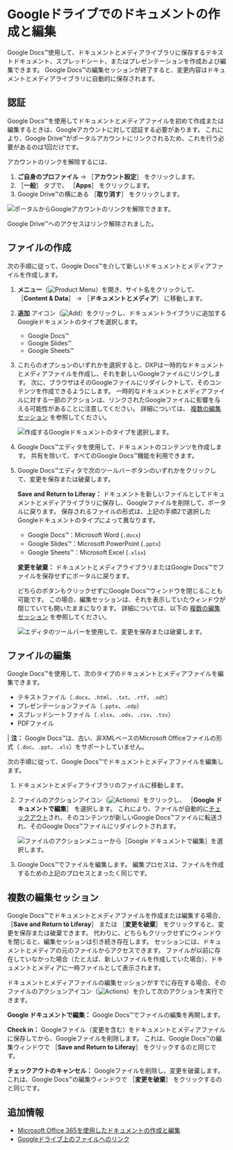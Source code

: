# Googleドライブでのドキュメントの作成と編集

Google Docs&trade;使用して、ドキュメントとメディアライブラリに保存するテキストドキュメント、スプレッドシート、またはプレゼンテーションを作成および編集できます。  Google Docs&trade;の編集セッションが終了すると、変更内容はドキュメントとメディアライブラリに自動的に保存されます。

<a name="認証" />

## 認証

Google Docs&trade;を使用してドキュメントとメディアファイルを初めて作成または編集するときは、Googleアカウントに対して認証する必要があります。 これにより、Google Drive&trade;がポータルアカウントにリンクされるため、これを行う必要があるのは1回だけです。

アカウントのリンクを解除するには、

1. **ご自身のプロファイル** &rarr; ［**アカウント設定**］ をクリックします。
1. ［**一般**］ タブで、 ［**Apps**］ をクリックします。
1. Google Drive&trade;の横にある ［**取り消す**］ をクリックします。

![ポータルからGoogleアカウントのリンクを解除できます。](./creating-and-editing-documents-with-google-drive/images/01.png)

Google Drive&trade;へのアクセスはリンク解除されました。

<a name="ファイルの作成" />

## ファイルの作成

次の手順に従って、Google Docs&trade;を介して新しいドキュメントとメディアファイルを作成します。

1. **メニュー**（![Product Menu](../../../../images/icon-menu.png)）を開き、サイト名をクリックして、 ［**Content & Data**］ &rarr; ［**ドキュメントとメディア**］ に移動します。
1. **追加** アイコン（![Add](../../../../images/icon-add.png)）をクリックし、ドキュメントライブラリに追加するGoogleドキュメントのタイプを選択します。

    * Google Docs&trade;
    * Google Slides&trade;
    * Google Sheets&trade;

1. これらのオプションのいずれかを選択すると、DXPは一時的なドキュメントとメディアファイルを作成し、それを新しいGoogleファイルにリンクします。 次に、ブラウザはそのGoogleファイルにリダイレクトして、そのコンテンツを作成できるようにします。 一時的なドキュメントとメディアファイルに対する一部のアクションは、リンクされたGoogleファイルに影響を与える可能性があることに注意してください。 詳細については、 [複数の編集セッション](#multiple-editing-sessions) を参照してください。

    ![作成するGoogleドキュメントのタイプを選択します。](./creating-and-editing-documents-with-google-drive/images/02.png)

1. Google Docs&trade;エディタを使用して、ドキュメントのコンテンツを作成します。 共有を除いて、すべてのGoogle Docs&trade;機能を利用できます。

1. Google Docs&trade;エディタで次のツールバーボタンのいずれかをクリックして、変更を保存または破棄します。

    **Save and Return to Liferay：** ドキュメントを新しいファイルとしてドキュメントとメディアライブラリに保存し、Googleファイルを削除して、ポータルに戻ります。 保存されるファイルの形式は、上記の手順2で選択したGoogleドキュメントのタイプによって異なります。

    * Google Docs&trade;：Microsoft Word (`.docx`)
    * Google Slides&trade;：Microsoft PowerPoint (`.pptx`)
    * Google Sheets&trade;：Microsoft Excel (`.xlsx`)

    **変更を破棄：** ドキュメントとメディアライブラリまたはGoogle Docs&trade;でファイルを保存せずにポータルに戻ります。

    どちらのボタンもクリックせずにGoogle Docs&trade;ウィンドウを閉じることも可能です。 この場合、編集セッションは、それを表示していたウィンドウが閉じていても開いたままになります。 詳細については、以下の [複数の編集セッション](#multiple-editing-sessions) を参照してください。

    ![エディタのツールバーを使用して、変更を保存または破棄します。](./creating-and-editing-documents-with-google-drive/images/03.png)

<a name="ファイルの編集" />

## ファイルの編集

Google Docs&trade;を使用して、次のタイプのドキュメントとメディアファイルを編集できます。

* テキストファイル（`.docx`、`.html`、`.txt`、`.rtf`、`.odt`）
* プレゼンテーションファイル（`.pptx`、`.odp`）
* スプレッドシートファイル（`.xlsx`、`.ods`、`.csv`、`.tsv`）
* PDFファイル

| **注：** Google Docs&trade;は、古い、非XMLベースのMicrosoft Officeファイルの形式（`.doc`、`.ppt`、`.xls`）をサポートしていません。

次の手順に従って、Google Docs&trade;でドキュメントとメディアファイルを編集します。

1. ドキュメントとメディアライブラリのファイルに移動します。
1. ファイルのアクションアイコン（![Actions](../../../../images/icon-actions.png)）をクリックし、 ［**Google ドキュメントで編集**］ を選択します。 これにより、ファイルが自動的に[チェックアウト](../../publishing-and-sharing/managing-document-access/managing-document-changes-with-checkout.md)され、そのコンテンツが新しいGoogle Docs&trade;ファイルに転送され、そのGoogle Docs&trade;ファイルにリダイレクトされます。

    ![ファイルのアクションメニューから［Google ドキュメントで編集］を選択します。](./creating-and-editing-documents-with-google-drive/images/04.png)

1. Google Docs&trade;でファイルを編集します。 編集プロセスは、ファイルを作成するための上記のプロセスとまったく同じです。

<a name="複数の編集セッション" />

## 複数の編集セッション

Google Docs&trade;でドキュメントとメディアファイルを作成または編集する場合、 ［**Save and Return to Liferay**］ または ［**変更を破棄**］ をクリックすると、変更を保存または破棄できます。 代わりに、どちらもクリックせずにウィンドウを閉じると、編集セッションは引き続き存在します。 セッションには、ドキュメントとメディアの元のファイルからアクセスできます。 ファイルが以前に存在していなかった場合（たとえば、新しいファイルを作成していた場合）、ドキュメントとメディアに一時ファイルとして表示されます。

ドキュメントとメディアファイルの編集セッションがすでに存在する場合、そのファイルのアクションアイコン（![Actions](../../../../images/icon-actions.png)）を介して次のアクションを実行できます。

**Google ドキュメントで編集：** Google Docs&trade;でファイルの編集を再開します。

**Check in：** Googleファイル（変更を含む）をドキュメントとメディアファイルに保存してから、Googleファイルを削除します。 これは、Google Docs&trade;の編集ウィンドウで ［**Save and Return to Liferay**］ をクリックするのと同じです。

**チェックアウトのキャンセル：** Googleファイルを削除し、変更を破棄します。 これは、Google Docs&trade;の編集ウィンドウで ［**変更を破棄**］ をクリックするのと同じです。

<a name="追加情報" />

## 追加情報

* [Microsoft Office 365を使用したドキュメントの作成と編集](./creating-and-editing-documents-with-microsoft-office-365.md)
* [Googleドライブ上のファイルへのリンク](../linking-to-files-on-google-drive.md)

